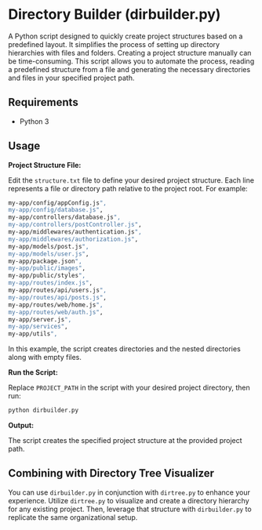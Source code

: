 # Directory Builder (dirbuilder.py)

A Python script designed to quickly create project structures based on a predefined layout. It simplifies the process of setting up directory hierarchies with files and folders. Creating a project structure manually can be time-consuming. This script allows you to automate the process, reading a predefined structure from a file and generating the necessary directories and files in your specified project path.

## Requirements

- Python 3

## Usage

**Project Structure File:**

Edit the `structure.txt` file to define your desired project structure. Each line represents a file or directory path relative to the project root. For example:

```bash
my-app/config/appConfig.js",
my-app/config/database.js",
my-app/controllers/database.js",
my-app/controllers/postController.js",
my-app/middlewares/authentication.js",
my-app/middlewares/authorization.js",
my-app/models/post.js",
my-app/models/user.js",
my-app/package.json",
my-app/public/images",
my-app/public/styles",
my-app/routes/index.js",
my-app/routes/api/users.js",
my-app/routes/api/posts.js",
my-app/routes/web/home.js",
my-app/routes/web/auth.js",
my-app/server.js",
my-app/services",
my-app/utils",
```

In this example, the script creates directories and the nested directories along with empty files.

**Run the Script:**

Replace `PROJECT_PATH` in the script with your desired project directory, then run:

```bash
python dirbuilder.py
```

**Output:**

The script creates the specified project structure at the provided project path.

## Combining with Directory Tree Visualizer

You can use `dirbuilder.py` in conjunction with `dirtree.py` to enhance your experience. Utilize `dirtree.py` to visualize and create a directory hierarchy for any existing project. Then, leverage that structure with `dirbuilder.py` to replicate the same organizational setup.
